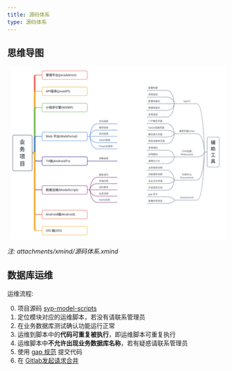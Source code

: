 ```yaml
---
title: 源码体系
type: 源码体系
---
```


## 思维导图

![源码体系](/images/源码体系.png)

*注: attachments/xmind/源码体系.xmind*

## 数据库运维

运维流程:

0. 项目源码 [syp-model-scripts](http://gitlab.ibi.ren/shengyiplus/syp-model-scripts)
1. 定位模块对应的运维脚本，若没有请联系管理员
2. 在业务数据库测试确认功能运行正常
3. 运维到脚本中的**代码可重复被执行**，即运维脚本可重复执行
4. 运维脚本中**不允许出现业务数据库名称**，若有疑惑请联系管理员
5. 使用 [gap 规范](/developer/style-guide/gitlab.html) 提交代码
6. 在 [Gitlab发起请求合并](/developer/style-guide/gitlab.html#Gitlab-请求合并)